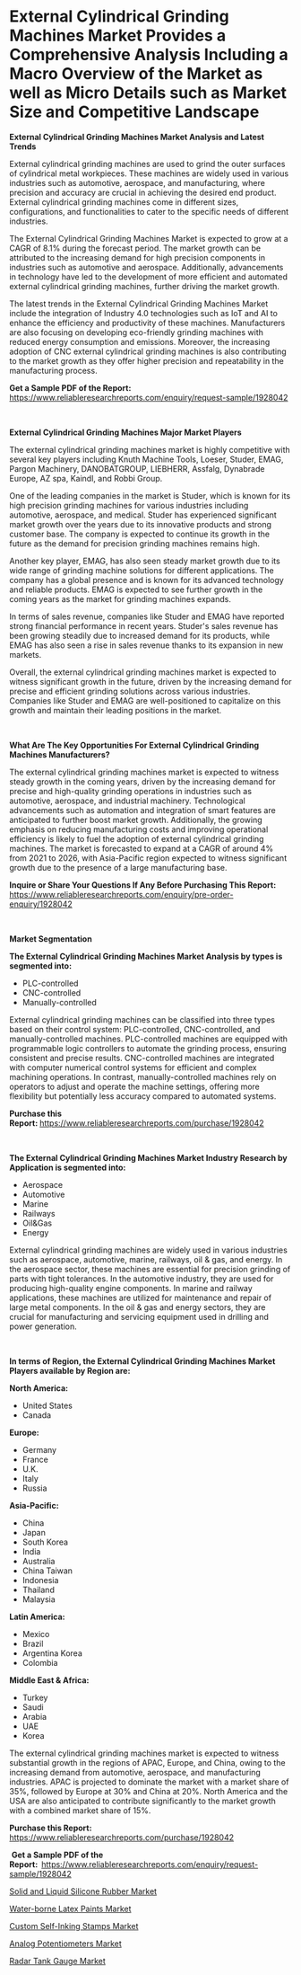 <p><h1>External Cylindrical Grinding Machines Market Provides a Comprehensive Analysis Including a Macro Overview of the Market as well as Micro Details such as Market Size and Competitive Landscape</h1></p><p><strong>External Cylindrical Grinding Machines Market Analysis and Latest Trends</strong></p>
<p><p>External cylindrical grinding machines are used to grind the outer surfaces of cylindrical metal workpieces. These machines are widely used in various industries such as automotive, aerospace, and manufacturing, where precision and accuracy are crucial in achieving the desired end product. External cylindrical grinding machines come in different sizes, configurations, and functionalities to cater to the specific needs of different industries.</p><p>The External Cylindrical Grinding Machines Market is expected to grow at a CAGR of 8.1% during the forecast period. The market growth can be attributed to the increasing demand for high precision components in industries such as automotive and aerospace. Additionally, advancements in technology have led to the development of more efficient and automated external cylindrical grinding machines, further driving the market growth.</p><p>The latest trends in the External Cylindrical Grinding Machines Market include the integration of Industry 4.0 technologies such as IoT and AI to enhance the efficiency and productivity of these machines. Manufacturers are also focusing on developing eco-friendly grinding machines with reduced energy consumption and emissions. Moreover, the increasing adoption of CNC external cylindrical grinding machines is also contributing to the market growth as they offer higher precision and repeatability in the manufacturing process.</p></p>
<p><strong>Get a Sample PDF of the Report:&nbsp;</strong> <a href="https://www.reliableresearchreports.com/enquiry/request-sample/1928042">https://www.reliableresearchreports.com/enquiry/request-sample/1928042</a></p>
<p>&nbsp;</p>
<p><strong>External Cylindrical Grinding Machines Major Market Players</strong></p>
<p><p>The external cylindrical grinding machines market is highly competitive with several key players including Knuth Machine Tools, Loeser, Studer, EMAG, Pargon Machinery, DANOBATGROUP, LIEBHERR, Assfalg, Dynabrade Europe, AZ spa, Kaindl, and Robbi Group. </p><p>One of the leading companies in the market is Studer, which is known for its high precision grinding machines for various industries including automotive, aerospace, and medical. Studer has experienced significant market growth over the years due to its innovative products and strong customer base. The company is expected to continue its growth in the future as the demand for precision grinding machines remains high.</p><p>Another key player, EMAG, has also seen steady market growth due to its wide range of grinding machine solutions for different applications. The company has a global presence and is known for its advanced technology and reliable products. EMAG is expected to see further growth in the coming years as the market for grinding machines expands.</p><p>In terms of sales revenue, companies like Studer and EMAG have reported strong financial performance in recent years. Studer's sales revenue has been growing steadily due to increased demand for its products, while EMAG has also seen a rise in sales revenue thanks to its expansion in new markets.</p><p>Overall, the external cylindrical grinding machines market is expected to witness significant growth in the future, driven by the increasing demand for precise and efficient grinding solutions across various industries. Companies like Studer and EMAG are well-positioned to capitalize on this growth and maintain their leading positions in the market.</p></p>
<p>&nbsp;</p>
<p><strong>What Are The Key Opportunities For External Cylindrical Grinding Machines Manufacturers?</strong></p>
<p><p>The external cylindrical grinding machines market is expected to witness steady growth in the coming years, driven by the increasing demand for precise and high-quality grinding operations in industries such as automotive, aerospace, and industrial machinery. Technological advancements such as automation and integration of smart features are anticipated to further boost market growth. Additionally, the growing emphasis on reducing manufacturing costs and improving operational efficiency is likely to fuel the adoption of external cylindrical grinding machines. The market is forecasted to expand at a CAGR of around 4% from 2021 to 2026, with Asia-Pacific region expected to witness significant growth due to the presence of a large manufacturing base.</p></p>
<p><strong>Inquire or Share Your Questions If Any Before Purchasing This Report:</strong> <a href="https://www.reliableresearchreports.com/enquiry/pre-order-enquiry/1928042">https://www.reliableresearchreports.com/enquiry/pre-order-enquiry/1928042</a></p>
<p>&nbsp;</p>
<p><strong>Market Segmentation</strong></p>
<p><strong>The External Cylindrical Grinding Machines Market Analysis by types is segmented into:</strong></p>
<p><ul><li>PLC-controlled</li><li>CNC-controlled</li><li>Manually-controlled</li></ul></p>
<p><p>External cylindrical grinding machines can be classified into three types based on their control system: PLC-controlled, CNC-controlled, and manually-controlled machines. PLC-controlled machines are equipped with programmable logic controllers to automate the grinding process, ensuring consistent and precise results. CNC-controlled machines are integrated with computer numerical control systems for efficient and complex machining operations. In contrast, manually-controlled machines rely on operators to adjust and operate the machine settings, offering more flexibility but potentially less accuracy compared to automated systems.</p></p>
<p><strong>Purchase this Report:&nbsp;</strong><a href="https://www.reliableresearchreports.com/purchase/1928042">https://www.reliableresearchreports.com/purchase/1928042</a></p>
<p>&nbsp;</p>
<p><strong>The External Cylindrical Grinding Machines Market Industry Research by Application is segmented into:</strong></p>
<p><ul><li>Aerospace</li><li>Automotive</li><li>Marine</li><li>Railways</li><li>Oil&Gas</li><li>Energy</li></ul></p>
<p><p>External cylindrical grinding machines are widely used in various industries such as aerospace, automotive, marine, railways, oil & gas, and energy. In the aerospace sector, these machines are essential for precision grinding of parts with tight tolerances. In the automotive industry, they are used for producing high-quality engine components. In marine and railway applications, these machines are utilized for maintenance and repair of large metal components. In the oil & gas and energy sectors, they are crucial for manufacturing and servicing equipment used in drilling and power generation.</p></p>
<p>&nbsp;</p>
<p><strong>In terms of Region, the External Cylindrical Grinding Machines Market Players available by Region are:</strong></p>
<p>
    <p> <strong> North America: </strong>
        <ul>
            <li>United States</li>
            <li>Canada</li>
        </ul>
        </p> 
    <p> <strong> Europe: </strong>
        <ul>
            <li>Germany</li>
            <li>France</li>
            <li>U.K.</li>
            <li>Italy</li>
            <li>Russia</li>
        </ul>
        </p> 
    <p> <strong> Asia-Pacific: </strong>
        <ul>
            <li>China</li>
            <li>Japan</li>
            <li>South Korea</li>
            <li>India</li>
            <li>Australia</li>
            <li>China Taiwan</li>
            <li>Indonesia</li>
            <li>Thailand</li>
            <li>Malaysia</li>
        </ul>
        </p> 
    <p> <strong> Latin America: </strong>
        <ul>
            <li>Mexico</li>
            <li>Brazil</li>
            <li>Argentina Korea</li>
            <li>Colombia</li>
        </ul>
        </p> 
    <p> <strong> Middle East & Africa: </strong>
        <ul>
            <li>Turkey</li>
            <li>Saudi</li>
            <li>Arabia</li>
            <li>UAE</li>
            <li>Korea</li>
        </ul>
    </p>
    </p>
<p><p>The external cylindrical grinding machines market is expected to witness substantial growth in the regions of APAC, Europe, and China, owing to the increasing demand from automotive, aerospace, and manufacturing industries. APAC is projected to dominate the market with a market share of 35%, followed by Europe at 30% and China at 20%. North America and the USA are also anticipated to contribute significantly to the market growth with a combined market share of 15%.</p></p>
<p><strong>Purchase this Report: </strong><a href="https://www.reliableresearchreports.com/purchase/1928042">https://www.reliableresearchreports.com/purchase/1928042</a></p>
<p>&nbsp;<strong>Get a Sample PDF of the Report:&nbsp;&nbsp;</strong><a href="https://www.reliableresearchreports.com/enquiry/request-sample/1928042">https://www.reliableresearchreports.com/enquiry/request-sample/1928042</a></p>
<p><strong></strong></p>
<p><p><a href="https://issuu.com/reportprime-2/docs/solid-and-liquid-silicone-rubber-market-size-2030.">Solid and Liquid Silicone Rubber Market</a></p><p><a href="https://issuu.com/reportprime-2/docs/water-borne-latex-paints-market-size-2030.pptx">Water-borne Latex Paints Market</a></p><p><a href="https://circular-yam-9b9.notion.site/Custom-Self-Inking-Stamps-Market-Size-Market-Trends-and-Growth-Outlook-forecasted-for-period-from--f88b1bcf40444698abc5093d5ea31d5e">Custom Self-Inking Stamps Market</a></p><p><a href="https://view.publitas.com/reportprime-1/analog-potentiometers-market-analysis-and-market-size-global-industry-overview-market-segmentation-and-forecast-2024-to-2031/">Analog Potentiometers Market</a></p><p><a href="https://view.publitas.com/reportprime-1/radar-tank-gauge-market-research-report-provides-critical-insights-that-can-help-shape-business-development-and-investment-strategies/">Radar Tank Gauge Market</a></p></p>